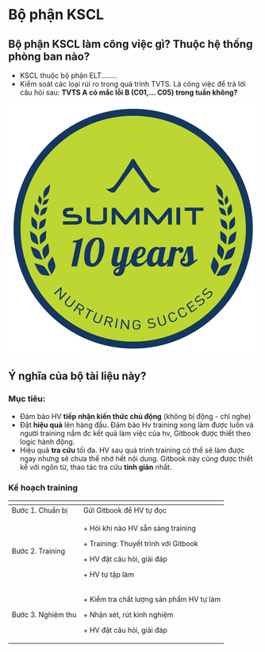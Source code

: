 # Bộ phận KSCL

## Bộ phận KSCL làm công việc gì? Thuộc hệ thống phòng ban nào?

* KSCL thuộc bộ phận ELT........
* Kiểm soát các loại rủi ro trong quá trình TVTS. Là công việc để trả lời câu hỏi sau: **TVTS A có mắc lỗi B \(C01,... C05\) trong tuần không?**

![](.gitbook/assets/87075000_3005021336195569_6658600623484698624_o.png)

## Ý nghĩa của bộ tài liệu này?

### Mục tiêu:

* Đảm bảo HV **tiếp nhận kiến thức chủ động** \(không bị động - chỉ nghe\)
* Đặt **hiệu quả** lên hàng đầu. Đảm bảo Hv training xong làm được luôn và người training nắm đc kết quả làm việc của hv, Gitbook được thiết theo logic hành động.
* Hiệu quả **tra cứu** tối đa. HV sau quá trình training có thể sẽ làm được ngay nhưng sẽ chưa thể nhớ hết nội dung. Gitbook này cũng được thiết kế với ngôn từ, thao tác tra cứu **tinh giản** nhất.

### Kế hoạch training

<table>
  <thead>
    <tr>
      <th style="text-align:left"></th>
      <th style="text-align:left"></th>
    </tr>
  </thead>
  <tbody>
    <tr>
      <td style="text-align:left">B&#x1B0;&#x1EDB;c 1. Chu&#x1EA9;n b&#x1ECB;</td>
      <td style="text-align:left">G&#x1EED;i Gitbook &#x111;&#x1EC3; HV t&#x1EF1; &#x111;&#x1ECD;c</td>
    </tr>
    <tr>
      <td style="text-align:left">B&#x1B0;&#x1EDB;c 2. Training</td>
      <td style="text-align:left">
        <p>+ H&#x1ECF;i khi n&#xE0;o HV s&#x1EB5;n s&#xE0;ng training</p>
        <p>+ Training: Thuy&#x1EBF;t tr&#xEC;nh v&#x1EDB;i Gitbook</p>
        <p>+ HV &#x111;&#x1EB7;t c&#xE2;u h&#x1ECF;i, gi&#x1EA3;i &#x111;&#xE1;p</p>
        <p>+ HV t&#x1EF1; t&#x1EAD;p l&#xE0;m</p>
      </td>
    </tr>
    <tr>
      <td style="text-align:left">B&#x1B0;&#x1EDB;c 3. Nghi&#x1EC7;m thu</td>
      <td style="text-align:left">
        <p>+ Ki&#x1EC3;m tra ch&#x1EA5;t l&#x1B0;&#x1EE3;ng s&#x1EA3;n ph&#x1EA9;m
          HV t&#x1EF1; l&#xE0;m</p>
        <p>+ Nh&#x1EAD;n x&#xE9;t, r&#xFA;t kinh nghi&#x1EC7;m</p>
        <p>+ HV &#x111;&#x1EB7;t c&#xE2;u h&#x1ECF;i, gi&#x1EA3;i &#x111;&#xE1;p</p>
      </td>
    </tr>
  </tbody>
</table>